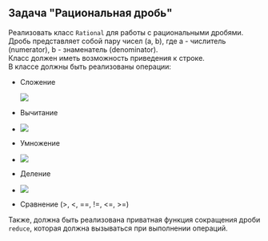 ## Задача "Рациональная дробь"

Реализовать класс <code>Rational</code> для работы с рациональными дробями.\
Дробь представляет собой пару чисел (a, b), где a - числитель (numerator), b - знаменатель (denominator).\
Класс должен иметь возможность приведения к строке.\
В классе должны быть реализованы операции:
- Сложение <p align="left"><img src="http://latex.codecogs.com/svg.latex?\Large\color{white}\ \frac{a}{b} + \frac{c}{d} = \frac{a * d + b * c}{b * d}"></p>
- Вычитание
- <p align="left"><img src="http://latex.codecogs.com/svg.latex?\Large\color{white}\ \frac{a}{b} - \frac{c}{d} = \frac{a * d - b * c}{b * d}"></p>
- Умножение
- <p align="left"><img src="http://latex.codecogs.com/svg.latex?\Large\color{white}\ \frac{a}{b} * \frac{c}{d} = \frac{a * c}{b * d}"></p>
- Деление
- <p align="left"><img src="http://latex.codecogs.com/svg.latex?\Large\color{white}\ \frac{a}{b} : \frac{c}{d} = \frac{a * d}{b * c}"></p>
- Сравнение (>, <, ==, !=, <=, >=)

Также, должна быть реализована приватная функция сокращения дроби <code>reduce</code>, которая должна вызываться при выполнении операций.
